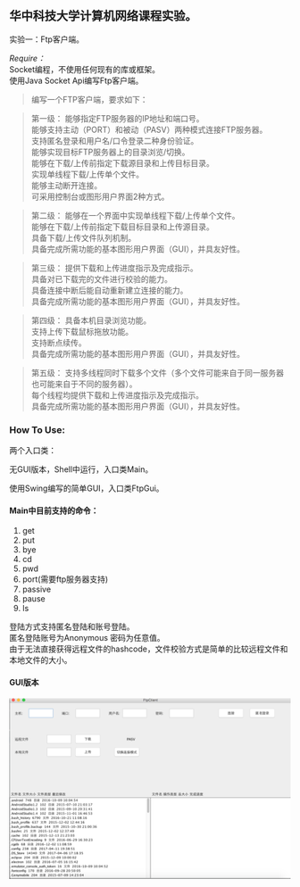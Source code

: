 ## 华中科技大学计算机网络课程实验。

实验一：Ftp客户端。

*Require：*  
Socket编程，不使用任何现有的库或框架。  
使用Java Socket Api编写Ftp客户端。
>编写一个FTP客户端，要求如下：

>第一级：
能够指定FTP服务器的IP地址和端口号。  
能够支持主动（PORT）和被动（PASV）两种模式连接FTP服务器。  
支持匿名登录和用户名/口令登录二种身份验证。  
能够实现目标FTP服务器上的目录浏览/切换。  
能够在下载/上传前指定下载源目录和上传目标目录。  
实现单线程下载/上传单个文件。  
能够主动断开连接。  
可采用控制台或图形用户界面2种方式。

>第二级：
 能够在一个界面中实现单线程下载/上传单个文件。  
能够在下载/上传前指定下载目标目录和上传源目录。  
具备下载/上传文件队列机制。  
具备完成所需功能的基本图形用户界面（GUI），并具友好性。  

>第三级：
提供下载和上传进度指示及完成指示。  
具备对已下载完的文件进行校验的能力。  
具备连接中断后能自动重新建立连接的能力。  
具备完成所需功能的基本图形用户界面（GUI），并具友好性。  

>第四级：
具备本机目录浏览功能。  
支持上传下载鼠标拖放功能。  
支持断点续传。  
具备完成所需功能的基本图形用户界面（GUI），并具友好性。  

>第五级：
支持多线程同时下载多个文件（多个文件可能来自于同一服务器也可能来自于不同的服务器）。  
每个线程均提供下载和上传进度指示及完成指示。  
具备完成所需功能的基本图形用户界面（GUI），并具友好性。


### How To Use:
两个入口类：

无GUI版本，Shell中运行，入口类Main。

使用Swing编写的简单GUI，入口类FtpGui。

#### Main中目前支持的命令：
1. get 
2. put
3. bye
4. cd
5. pwd
6. port(需要ftp服务器支持)
7. passive
8. pause
9. ls

登陆方式支持匿名登陆和账号登陆。  
匿名登陆账号为Anonymous 密码为任意值。  
由于无法直接获得远程文件的hashcode，文件校验方式是简单的比较远程文件和本地文件的大小。

#### GUI版本

![Alt text](./ftp.png)
